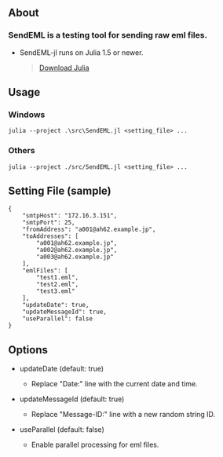 ## About
### SendEML is a testing tool for sending raw eml files.
* SendEML-jl runs on Julia 1.5 or newer.
  > [Download Julia](https://julialang.org/downloads/)

## Usage

### Windows
```
julia --project .\src\SendEML.jl <setting_file> ...
```
### Others
```
julia --project ./src/SendEML.jl <setting_file> ...
```

## Setting File (sample)
```
{
    "smtpHost": "172.16.3.151",
    "smtpPort": 25,
    "fromAddress": "a001@ah62.example.jp",
    "toAddresses": [
        "a001@ah62.example.jp",
        "a002@ah62.example.jp",
        "a003@ah62.example.jp"
    ],
    "emlFiles": [
        "test1.eml",
        "test2.eml",
        "test3.eml"
    ],
    "updateDate": true,
    "updateMessageId": true,
    "useParallel": false
}
```

## Options

* updateDate (default: true)
  - Replace "Date:" line with the current date and time.

* updateMessageId (default: true)
  - Replace "Message-ID:" line with a new random string ID.

* useParallel (default: false)
  - Enable parallel processing for eml files.
